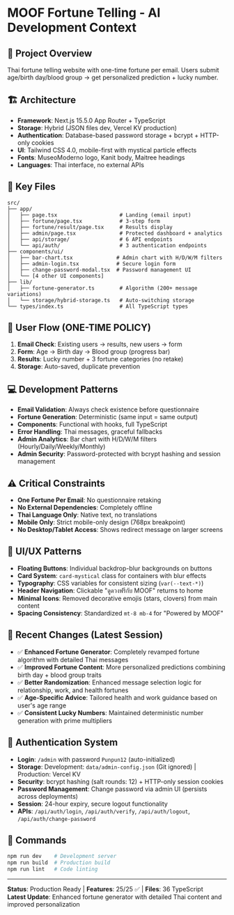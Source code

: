 # MOOF Fortune Telling - AI Development Context

## 🎯 Project Overview
Thai fortune telling website with one-time fortune per email. Users submit age/birth day/blood group → get personalized prediction + lucky number.

## 🏗️ Architecture
- **Framework**: Next.js 15.5.0 App Router + TypeScript
- **Storage**: Hybrid (JSON files dev, Vercel KV production)
- **Authentication**: Database-based password storage + bcrypt + HTTP-only cookies
- **UI**: Tailwind CSS 4.0, mobile-first with mystical particle effects
- **Fonts**: MuseoModerno logo, Kanit body, Maitree headings
- **Languages**: Thai interface, no external APIs

## 📁 Key Files
```
src/
├── app/
│   ├── page.tsx                    # Landing (email input)
│   ├── fortune/page.tsx            # 3-step form
│   ├── fortune/result/page.tsx     # Results display
│   ├── admin/page.tsx              # Protected dashboard + analytics
│   ├── api/storage/                # 6 API endpoints
│   └── api/auth/                   # 3 authentication endpoints
├── components/ui/
│   ├── bar-chart.tsx              # Admin chart with H/D/W/M filters
│   ├── admin-login.tsx            # Secure login form
│   ├── change-password-modal.tsx  # Password management UI
│   └── [4 other UI components]
├── lib/
│   ├── fortune-generator.ts        # Algorithm (200+ message variations)
│   └── storage/hybrid-storage.ts   # Auto-switching storage
└── types/index.ts                  # All TypeScript types
```

## 🔄 User Flow (ONE-TIME POLICY)
1. **Email Check**: Existing users → results, new users → form
2. **Form**: Age → Birth day → Blood group (progress bar)  
3. **Results**: Lucky number + 3 fortune categories (no retake)
4. **Storage**: Auto-saved, duplicate prevention

## 💻 Development Patterns
- **Email Validation**: Always check existence before questionnaire
- **Fortune Generation**: Deterministic (same input = same output)
- **Components**: Functional with hooks, full TypeScript
- **Error Handling**: Thai messages, graceful fallbacks
- **Admin Analytics**: Bar chart with H/D/W/M filters (Hourly/Daily/Weekly/Monthly)
- **Admin Security**: Password-protected with bcrypt hashing and session management

## ⚠️ Critical Constraints
- **One Fortune Per Email**: No questionnaire retaking
- **No External Dependencies**: Completely offline
- **Thai Language Only**: Native text, no translations
- **Mobile Only**: Strict mobile-only design (768px breakpoint)
- **No Desktop/Tablet Access**: Shows redirect message on larger screens

## 🎨 UI/UX Patterns
- **Floating Buttons**: Individual backdrop-blur backgrounds on buttons
- **Card System**: `card-mystical` class for containers with blur effects
- **Typography**: CSS variables for consistent sizing (`var(--text-*)`)
- **Header Navigation**: Clickable "ดูดวงฟรีกับ MOOF" returns to home
- **Minimal Icons**: Removed decorative emojis (stars, clovers) from main content
- **Spacing Consistency**: Standardized `mt-8 mb-4` for "Powered by MOOF"

## 🔧 Recent Changes (Latest Session)
- ✅ **Enhanced Fortune Generator**: Completely revamped fortune algorithm with detailed Thai messages
- ✅ **Improved Fortune Content**: More personalized predictions combining birth day + blood group traits
- ✅ **Better Randomization**: Enhanced message selection logic for relationship, work, and health fortunes
- ✅ **Age-Specific Advice**: Tailored health and work guidance based on user's age range
- ✅ **Consistent Lucky Numbers**: Maintained deterministic number generation with prime multipliers

## 🔐 Authentication System  
- **Login**: `/admin` with password `Punpun12` (auto-initialized)
- **Storage**: Development: `data/admin-config.json` (Git ignored) | Production: Vercel KV
- **Security**: bcrypt hashing (salt rounds: 12) + HTTP-only session cookies
- **Password Management**: Change password via admin UI (persists across deployments)
- **Session**: 24-hour expiry, secure logout functionality
- **APIs**: `/api/auth/login`, `/api/auth/verify`, `/api/auth/logout`, `/api/auth/change-password`
## 🚀 Commands
```bash
npm run dev    # Development server
npm run build  # Production build
npm run lint   # Code linting
```

---
**Status**: Production Ready | **Features**: 25/25 ✅ | **Files**: 36 TypeScript  
**Latest Update**: Enhanced fortune generator with detailed Thai content and improved personalization
